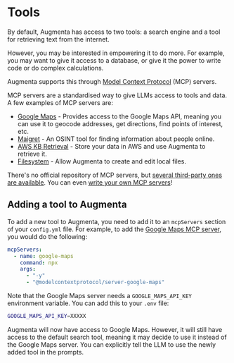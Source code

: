 # Tools

By default, Augmenta has access to two tools: a search engine and a tool for retrieving text from the internet.

However, you may be interested in empowering it to do more. For example, you may want to give it access to a database, or give it the power to write code or do complex calculations.

Augmenta supports this through [Model Context Protocol](https://modelcontextprotocol.io/) (MCP) servers.

MCP servers are a standardised way to give LLMs access to tools and data. A few examples of MCP servers are:

- [Google Maps](https://github.com/modelcontextprotocol/servers/tree/main/src/google-maps) - Provides access to the Google Maps API, meaning you can use it to geocode addresses, get directions, find points of interest, etc.
- [Maigret](https://github.com/BurtTheCoder/mcp-maigret) - An OSINT tool for finding information about people online.
- [AWS KB Retrieval](https://github.com/modelcontextprotocol/servers/tree/main/src/aws-kb-retrieval-server) - Store your data in AWS and use Augmenta to retrieve it.
- [Filesystem](https://github.com/modelcontextprotocol/servers/tree/main/src/filesystem) - Allow Augmenta to create and edit local files.

There's no official repository of MCP servers, but [several third-party ones are available](https://smithery.ai/). You can even [write your own MCP servers](https://modelcontextprotocol.io/quickstart/server)!

## Adding a tool to Augmenta

To add a new tool to Augmenta, you need to add it to an `mcpServers` section of your `config.yml` file. For example, to add the [Google Maps MCP server](https://github.com/modelcontextprotocol/servers/tree/main/src/google-maps), you would do the following:

```yaml
mcpServers:
  - name: google-maps
    command: npx
    args:
      - "-y"
      - "@modelcontextprotocol/server-google-maps"
```

Note that the Google Maps server needs a `GOOGLE_MAPS_API_KEY` environment variable. You can add this to your `.env` file:

```bash
GOOGLE_MAPS_API_KEY=XXXXX
```

Augmenta will now have access to Google Maps. However, it will still have access to the default search tool, meaning it may decide to use it instead of the Google Maps server. You can explicitly tell the LLM to use the newly added tool in the prompts.